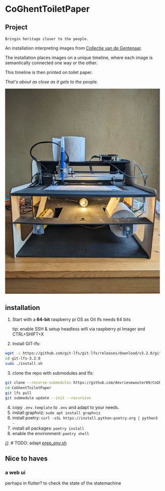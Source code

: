 # CoGhentToiletPaper

## Project

	Bringin heritage closer to the people.
An installation interpreting images from [Collectie van de Gentenaar](https://www.collectie.gent/).

The installation places images on a unique timeline, where each image is semantically connected one way or the other.

This timeline is then printed on toilet paper.

_That's about as close as it gets to the people._

![prototype](./docs/images/prototype.jpg)

## installation


1. Start with a **64-bit** raspberry pi OS as Git lfs needs 64 bits

	tip: enable SSH & setup headless wifi via raspberry pi Imager and CTRL+SHIFT+X

2. Install GIT-lfs:
```bash
wget -c https://github.com/git-lfs/git-lfs/releases/download/v3.2.0/git-lfs-linux-arm64-v3.2.0.tar.gz -O - | tar -xvzf -
cd git-lfs-3.2.0
sudo ./install.sh
```

3. clone the repo with submodules and lfs:
```bash
git clone --recurse-submodules https://github.com/devriesewouter89/CoGhentToiletPaper/
cd CoGhentToiletPaper
git lfs pull
git submodule update --init --recursive
```

4. copy `.env.template` to `.env` and adapt to your needs.
5. install graphviz: `sudo apt install graphviz`
3. install poetry: `curl -sSL https://install.python-poetry.org | python3 -`
4. install all packages: `poetry install`
5. enable the environment: `poetry shell`

[//]: # TODO: adapt [prep_env.sh](./prep_env.sh)

[//]: # ()
[//]: # (**optional:** Want to run docker containers? install docker:)

[//]: # (```bash)

[//]: # (curl -fsSL https://get.docker.com -o get-docker.sh && sudo sh get-docker.sh)

[//]: # (sudo groupadd docker)

[//]: # (sudo usermod -aG docker ${USER})

[//]: # (sudo reboot)

[//]: # (```)

[//]: # ()
[//]: # ()
[//]: # ()
[//]: # ()
[//]: # (### image conversion)

[//]: # ()
[//]: # (multiple approaches:)

[//]: # (1. docker)

[//]: # (2. jupyter notebook)

[//]: # (3. directly via python scripts)

[//]: # ()
[//]: # ()
[//]: # (#### docker )

[//]: # ()
[//]: # (if CUDA cores available:)

[//]: # (```bash)

[//]: # (docker build -f Dockerfile.GPU -t imageconversion .)

[//]: # (```)

[//]: # ()
[//]: # (else )

[//]: # ()
[//]: # (```bash)

[//]: # (docker build -f Dockerfile.CPU -t imageconversion .)

[//]: # (```)

[//]: # ()
[//]: # (to run with the example folders: )

[//]: # (```bash)

[//]: # (docker run --name imgconv --mount type=bind,source="$&#40;pwd&#41;"/input,target=/coghent_input --mount type=bind,source="$&#40;pwd&#41;"/output/lineart,target=/workspace/coghent_vectors --mount type=bind,source="$&#40;pwd&#41;"/output/vectors,target=/workspace/coghent_lineart imageconversion)

[//]: # ()
[//]: # (```)

[//]: # ()
[//]: # (and then to start it:)

[//]: # (```bash)

[//]: # (docker start -a imgconv)

[//]: # (```)

## Nice to haves

### a web ui

perhaps in flutter? to check the state of the statemachine
